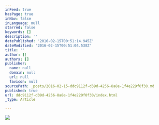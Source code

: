 ```yaml
---
inFeed: true
hasPage: true
inNav: false
inLanguage: null
starred: false
keywords: []
description: ''
datePublished: '2016-02-15T00:51:14.945Z'
dateModified: '2016-02-15T00:51:04.538Z'
title: ''
author: []
authors: []
publisher:
  name: null
  domain: null
  url: null
  favicon: null
sourcePath: _posts/2016-02-15-ddc9112f-d39d-4256-8a8e-1f4e229f0f30.md
published: true
url: ddc9112f-d39d-4256-8a8e-1f4e229f0f30/index.html
_type: Article

---
```

![](https://the-grid-user-content.s3-us-west-2.amazonaws.com/be7d736c-0c7b-4ece-b3c1-258aadbfd387.png)